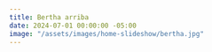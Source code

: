 ```yaml
---
title: Bertha arriba
date: 2024-07-01 00:00:00 -05:00
image: "/assets/images/home-slideshow/bertha.jpg"
---
```


